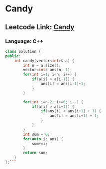 # Candy

## Leetcode Link: [Candy](https://leetcode.com/problems/candy/)
### Language: C++

```cpp
class Solution {
public:
    int candy(vector<int>& a) {
        int n = a.size();
        vector<int> ans(n, 1);
        for(int i=1; i<n; i++) {
            if(a[i] > a[i-1]) {
                ans[i] = ans[i-1]+1;
            }
        }

        for(int i=n-2; i>=0; i--) {
            if(a[i] > a[i+1]) {
                if(ans[i] < ans[i+1] + 1) {
                    ans[i] = ans[i+1] + 1;
                }
            }
        }
        int sum = 0;
        for(auto i: ans) {
            sum+=i;
        }
        return sum;
    }
};```



